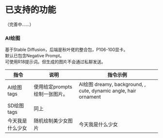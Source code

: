 # 已支持的功能

（完善中……）

### AI绘图
基于Stable Diffusion，后端是秋叶佬的整合包，P106-100显卡。  
默认已包含Negative Prompt。  
可使用R18提示词。但生成的图片不会通过私聊发送。

|指令|说明|指令示例|
|----|----|----|
| AI绘图 tags | 使用给定prompts绘制一张图片。 | AI绘图 dreamy,  background, , cute, dynamic angle, hair ornament |
| SD绘图 tags | 同上 |
| 今天我是什么少女 | 随机绘制美少女图片 | 今天我是什么少女 |

<!--
|指令|说明|指令示例|支持聊天类型|
|----|----|----|----|
|  |  |  |  |
-->